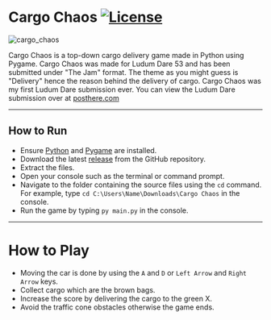 # Cargo Chaos [![License](https://img.shields.io/badge/License-MIT-green)](https://github.com/synthol/CargoChaos/blob/master/LICENSE)

![cargo_chaos](https://user-images.githubusercontent.com/36903616/235372876-729b0ddd-385c-497d-bb48-7912e8bbbb01.png)

Cargo Chaos is a top-down cargo delivery game made in Python using Pygame. Cargo Chaos was made for Ludum Dare 53 and has been submitted under "The Jam" format. The theme as you might guess is "Delivery" hence the reason behind the delivery of cargo. Cargo Chaos was my first Ludum Dare submission ever. You can view the Ludum Dare submission over at [posthere.com](https://posthere.com)

***

## How to Run
- Ensure [Python](https://www.python.org/downloads/) and [Pygame](https://www.pygame.org/download.shtml) are installed.
- Download the latest [release](https://github.com/synthol/CargoChaos/releases) from the GitHub repository.
- Extract the files.
- Open your console such as the terminal or command prompt.
- Navigate to the folder containing the source files using the `cd` command. For example, type `cd C:\Users\Name\Downloads\Cargo Chaos` in the console.
- Run the game by typing `py main.py` in the console.

***

# How to Play
- Moving the car is done by using the `A` and `D` or `Left Arrow` and `Right Arrow` keys.
- Collect cargo which are the brown bags.
- Increase the score by delivering the cargo to the green X.
- Avoid the traffic cone obstacles otherwise the game ends.
